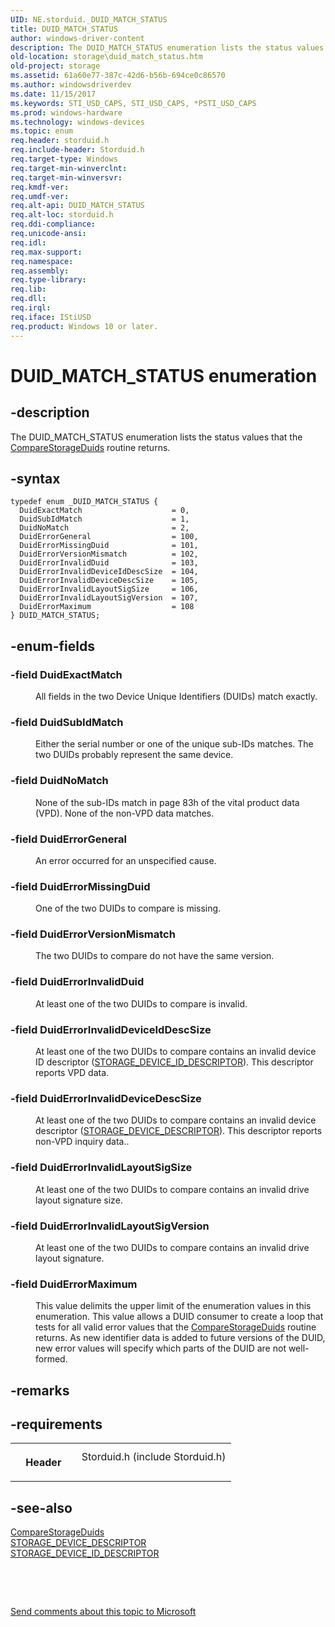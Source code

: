 ```yaml
---
UID: NE.storduid._DUID_MATCH_STATUS
title: DUID_MATCH_STATUS
author: windows-driver-content
description: The DUID_MATCH_STATUS enumeration lists the status values that the CompareStorageDuids routine returns.
old-location: storage\duid_match_status.htm
old-project: storage
ms.assetid: 61a60e77-387c-42d6-b56b-694ce0c86570
ms.author: windowsdriverdev
ms.date: 11/15/2017
ms.keywords: STI_USD_CAPS, STI_USD_CAPS, *PSTI_USD_CAPS
ms.prod: windows-hardware
ms.technology: windows-devices
ms.topic: enum
req.header: storduid.h
req.include-header: Storduid.h
req.target-type: Windows
req.target-min-winverclnt: 
req.target-min-winversvr: 
req.kmdf-ver: 
req.umdf-ver: 
req.alt-api: DUID_MATCH_STATUS
req.alt-loc: storduid.h
req.ddi-compliance: 
req.unicode-ansi: 
req.idl: 
req.max-support: 
req.namespace: 
req.assembly: 
req.type-library: 
req.lib: 
req.dll: 
req.irql: 
req.iface: IStiUSD
req.product: Windows 10 or later.
---
```


# DUID_MATCH_STATUS enumeration



## -description
<p>The DUID_MATCH_STATUS enumeration lists the status values that the <a href="..\storduid\nf-storduid-comparestorageduids.md">CompareStorageDuids</a> routine returns.</p>


## -syntax

````
typedef enum _DUID_MATCH_STATUS { 
  DuidExactMatch                    = 0,
  DuidSubIdMatch                    = 1,
  DuidNoMatch                       = 2,
  DuidErrorGeneral                  = 100,
  DuidErrorMissingDuid              = 101,
  DuidErrorVersionMismatch          = 102,
  DuidErrorInvalidDuid              = 103,
  DuidErrorInvalidDeviceIdDescSize  = 104,
  DuidErrorInvalidDeviceDescSize    = 105,
  DuidErrorInvalidLayoutSigSize     = 106,
  DuidErrorInvalidLayoutSigVersion  = 107,
  DuidErrorMaximum                  = 108
} DUID_MATCH_STATUS;
````


## -enum-fields
<dl>

### -field <a id="DuidExactMatch"></a><a id="duidexactmatch"></a><a id="DUIDEXACTMATCH"></a><b>DuidExactMatch</b>

<dd>
<p>All fields in the two Device Unique Identifiers (DUIDs) match exactly.</p>
</dd>

### -field <a id="DuidSubIdMatch"></a><a id="duidsubidmatch"></a><a id="DUIDSUBIDMATCH"></a><b>DuidSubIdMatch</b>

<dd>
<p>Either the serial number or one of the unique sub-IDs matches. The two DUIDs probably represent the same device.</p>
</dd>

### -field <a id="DuidNoMatch"></a><a id="duidnomatch"></a><a id="DUIDNOMATCH"></a><b>DuidNoMatch</b>

<dd>
<p>None of the sub-IDs match in page 83h of the vital product data (VPD). None of the non-VPD data matches.</p>
</dd>

### -field <a id="DuidErrorGeneral"></a><a id="duiderrorgeneral"></a><a id="DUIDERRORGENERAL"></a><b>DuidErrorGeneral</b>

<dd>
<p>An error occurred for an unspecified cause.</p>
</dd>

### -field <a id="DuidErrorMissingDuid"></a><a id="duiderrormissingduid"></a><a id="DUIDERRORMISSINGDUID"></a><b>DuidErrorMissingDuid</b>

<dd>
<p>One of the two DUIDs to compare is missing.</p>
</dd>

### -field <a id="DuidErrorVersionMismatch"></a><a id="duiderrorversionmismatch"></a><a id="DUIDERRORVERSIONMISMATCH"></a><b>DuidErrorVersionMismatch</b>

<dd>
<p>The two DUIDs to compare do not have the same version.</p>
</dd>

### -field <a id="DuidErrorInvalidDuid"></a><a id="duiderrorinvalidduid"></a><a id="DUIDERRORINVALIDDUID"></a><b>DuidErrorInvalidDuid</b>

<dd>
<p>At least one of the two DUIDs to compare is invalid.</p>
</dd>

### -field <a id="DuidErrorInvalidDeviceIdDescSize"></a><a id="duiderrorinvaliddeviceiddescsize"></a><a id="DUIDERRORINVALIDDEVICEIDDESCSIZE"></a><b>DuidErrorInvalidDeviceIdDescSize</b>

<dd>
<p>At least one of the two DUIDs to compare contains an invalid device ID descriptor (<a href="..\ntddstor\ns-ntddstor--storage-device-id-descriptor.md">STORAGE_DEVICE_ID_DESCRIPTOR</a>). This descriptor reports VPD data.</p>
</dd>

### -field <a id="DuidErrorInvalidDeviceDescSize"></a><a id="duiderrorinvaliddevicedescsize"></a><a id="DUIDERRORINVALIDDEVICEDESCSIZE"></a><b>DuidErrorInvalidDeviceDescSize</b>

<dd>
<p>At least one of the two DUIDs to compare contains an invalid device descriptor (<a href="..\ntddstor\ns-ntddstor--storage-device-descriptor.md">STORAGE_DEVICE_DESCRIPTOR</a>). This descriptor reports non-VPD inquiry data..</p>
</dd>

### -field <a id="DuidErrorInvalidLayoutSigSize"></a><a id="duiderrorinvalidlayoutsigsize"></a><a id="DUIDERRORINVALIDLAYOUTSIGSIZE"></a><b>DuidErrorInvalidLayoutSigSize</b>

<dd>
<p>At least one of the two DUIDs to compare contains an invalid drive layout signature size.</p>
</dd>

### -field <a id="DuidErrorInvalidLayoutSigVersion"></a><a id="duiderrorinvalidlayoutsigversion"></a><a id="DUIDERRORINVALIDLAYOUTSIGVERSION"></a><b>DuidErrorInvalidLayoutSigVersion</b>

<dd>
<p>At least one of the two DUIDs to compare contains an invalid drive layout signature.</p>
</dd>

### -field <a id="DuidErrorMaximum"></a><a id="duiderrormaximum"></a><a id="DUIDERRORMAXIMUM"></a><b>DuidErrorMaximum</b>

<dd>
<p>This value delimits the upper limit of the enumeration values in this enumeration. This value allows a DUID consumer to create a loop that tests for all valid error values that the <a href="..\storduid\nf-storduid-comparestorageduids.md">CompareStorageDuids</a> routine returns. As new identifier data is added to future versions of the DUID, new error values will specify which parts of the DUID are not well-formed.</p>
</dd>
</dl>

## -remarks


## -requirements
<table>
<tr>
<th width="30%">
<p>Header</p>
</th>
<td width="70%">
<dl>
<dt>Storduid.h (include Storduid.h)</dt>
</dl>
</td>
</tr>
</table>

## -see-also
<dl>
<dt>
<a href="..\storduid\nf-storduid-comparestorageduids.md">CompareStorageDuids</a>
</dt>
<dt>
<a href="..\ntddstor\ns-ntddstor--storage-device-descriptor.md">STORAGE_DEVICE_DESCRIPTOR</a>
</dt>
<dt>
<a href="..\ntddstor\ns-ntddstor--storage-device-id-descriptor.md">STORAGE_DEVICE_ID_DESCRIPTOR</a>
</dt>
</dl>
<p> </p>
<p> </p>
<p><a href="mailto:wsddocfb@microsoft.com?subject=Documentation%20feedback [storage\storage]:%20DUID_MATCH_STATUS enumeration%20 RELEASE:%20(11/15/2017)&amp;body=%0A%0APRIVACY STATEMENT%0A%0AWe use your feedback to improve the documentation. We don't use your email address for any other purpose, and we'll remove your email address from our system after the issue that you're reporting is fixed. While we're working to fix this issue, we might send you an email message to ask for more info. Later, we might also send you an email message to let you know that we've addressed your feedback.%0A%0AFor more info about Microsoft's privacy policy, see http://privacy.microsoft.com/en-us/default.aspx." title="Send comments about this topic to Microsoft">Send comments about this topic to Microsoft</a></p>
